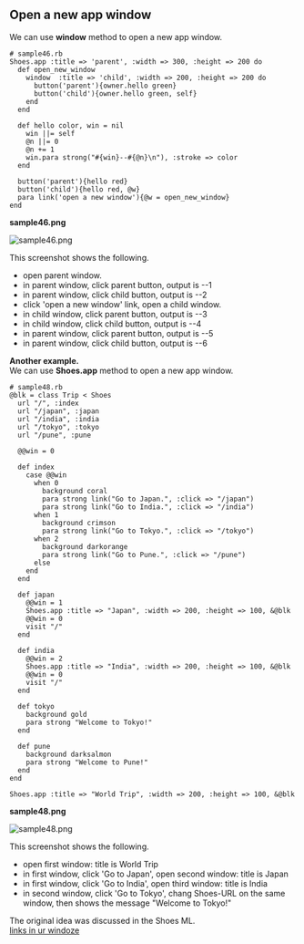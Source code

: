 Open a new app window
---------------------

We can use **window** method to open a new app window.

	# sample46.rb
	Shoes.app :title => 'parent', :width => 300, :height => 200 do
	  def open_new_window
	    window  :title => 'child', :width => 200, :height => 200 do
	      button('parent'){owner.hello green}
	      button('child'){owner.hello green, self}
	    end
	  end
	  
	  def hello color, win = nil
	    win ||= self
	    @n ||= 0
	    @n += 1
	    win.para strong("#{win}--#{@n}\n"), :stroke => color
	  end
	  
	  button('parent'){hello red}
	  button('child'){hello red, @w}
	  para link('open a new window'){@w = open_new_window}
	end

**sample46.png**

![sample46.png](http://github.com/ashbb/shoes_tutorial_html/tree/master%2Fimages%2Fsample46.png?raw=true)

This screenshot shows the following.
+ open parent window.
+ in parent window, click parent button, output is --1
+ in parent window, click child button, output is --2
+ click 'open a new window' link, open a child window.
+ in child window, click parent button, output is --3
+ in child window, click child button, output is --4
+ in parent window, click parent button, output is --5
+ in parent window, click child button, output is --6



**Another example.** <br>
We can use **Shoes.app** method to open a new app window.

	# sample48.rb
	@blk = class Trip < Shoes
	  url "/", :index
	  url "/japan", :japan
	  url "/india", :india
	  url "/tokyo", :tokyo
	  url "/pune", :pune
	  
	  @@win = 0
	
	  def index 
	    case @@win
	      when 0
	        background coral
	        para strong link("Go to Japan.", :click => "/japan")
	        para strong link("Go to India.", :click => "/india")
	      when 1
	        background crimson
	        para strong link("Go to Tokyo.", :click => "/tokyo")
	      when 2
	        background darkorange
	        para strong link("Go to Pune.", :click => "/pune")
	      else
	    end
	  end
	
	  def japan
	    @@win = 1
	    Shoes.app :title => "Japan", :width => 200, :height => 100, &@blk
	    @@win = 0
	    visit "/"
	  end
	
	  def india
	    @@win = 2
	    Shoes.app :title => "India", :width => 200, :height => 100, &@blk
	    @@win = 0
	    visit "/"
	  end
	
	  def tokyo
	    background gold
	    para strong "Welcome to Tokyo!"
	  end
	  
	  def pune
	    background darksalmon
	    para strong "Welcome to Pune!"
	  end
	end
	
	Shoes.app :title => "World Trip", :width => 200, :height => 100, &@blk

**sample48.png**

![sample48.png](http://github.com/ashbb/shoes_tutorial_html/tree/master%2Fimages%2Fsample48.png?raw=true)

This screenshot shows the following.
+ open first window: title is World Trip
+ in first window, click 'Go to Japan', open second window: title is Japan
+ in first window, click 'Go to India', open third window: title is India
+ in second window, click 'Go to Tokyo', chang Shoes-URL on the same window, then shows the message "Welcome to Tokyo!"


The original idea was discussed in the Shoes ML. <br>
[links in ur windoze](http://www.mail-archive.com/shoes@code.whytheluckystiff.net/msg02404.html)
